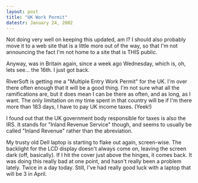 ```yaml
---
layout: post
title: "UK Work Permit"
datestr: January 24, 2002
---
```


Not doing very well on keeping this updated, am I? I should also probably move
it to a web site that is a little more out of the way, so that I'm not announcing
the fact I'm not home to a site that is THIS public.

Anyway, was in Britain again, since a week ago Wednesday, which is, oh, lets
see... the 16th. I just got back.

RiverSoft is getting me a "Multiple Entry Work Permit" for the UK.
I'm over there often enough that it will be a good thing. I'm not sure what
all the ramifications are, but it does mean I can be there as often, and as
long, as I want. The only limitation on my time spent in that country will be
if I'm there more than 183 days, I have to pay UK income taxes. (Yeek!)

I found out that the UK government body responsible for taxes is also the IRS.
It stands for "Inland Revenue Service" though, and seems to usually
be called "Inland Revenue" rather than the abreviation.

My trusty old Dell laptop is starting to flake out again, screen-wise. The
backlight for the LCD display doesn't always come on, leaving the screen dark
(off, basically). If I hit the cover just above the hinges, it comes back. It
was doing this really bad at one point, and hasn't really been a problem lately.
Twice in a day today. Still, I've had really good luck with a laptop that will
be 3 in April.

